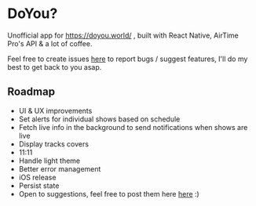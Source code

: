 # DoYou?

Unofficial app for https://doyou.world/ , built with React Native, AirTime Pro's API & a lot of coffee.

Feel free to create issues [here](https://github.com/Jojocaster/do-you-app/issues) to report bugs / suggest features, I'll do my best to get back to you asap.

## Roadmap
- UI & UX improvements
- Set alerts for individual shows based on schedule
- Fetch live info in the background to send notifications when shows are live
- Display tracks covers
- 11:11
- Handle light theme
- Better error management 
- iOS release
- Persist state
- Open to suggestions, feel free to post them here [here](https://github.com/Jojocaster/do-you-app/issues) :) 
